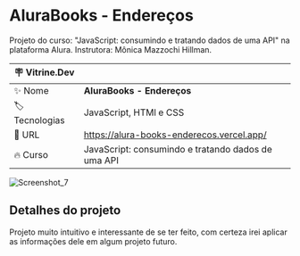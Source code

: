 # AluraBooks - Endereços

Projeto do curso: "JavaScript: consumindo e tratando dados de uma API" na plataforma Alura. Instrutora: Mônica Mazzochi Hillman.


| :placard: Vitrine.Dev |     |
| -------------  | --- |
| :sparkles: Nome        | **AluraBooks - Endereços**
| :label: Tecnologias | JavaScript, HTMl e CSS
| :rocket: URL         | https://alura-books-enderecos.vercel.app/
| :fire: Curso     | JavaScript: consumindo e tratando dados de uma API

<!-- Inserir imagem com a #vitrinedev ao final do link -->
![Screenshot_7](https://user-images.githubusercontent.com/91283681/217806764-51436c14-4339-465e-bf47-fab008e39e45.png)

## Detalhes do projeto

Projeto muito intuitivo e interessante de se ter feito, com certeza irei aplicar as informações dele em algum projeto futuro.

